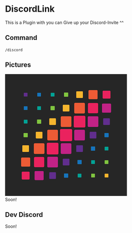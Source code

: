 # DiscordLink
This is a Plugin with you can Give up your Discord-Invite ^^
## Command
``/discord``

## Pictures
![DiscordLink](https://github.com/NxtPlugins/DiscordLink/blob/master/CupeFlag.gif "DiscordLink")
<br>
Soon!

## Dev Discord
Soon!
